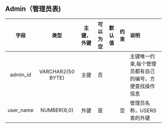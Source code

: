 Admin（管理员表)
-----------

 |字段|类型|主键，外键|可以为空|默认值|约束|说明|
 |:-------:|:-------------:|:------:|:----:|:---:|:----:|:----------|
 |admin_id|VARCHAR2(50 BYTE)|主键|否| | | 主键唯一约束,每个管理员都有自己的编号，方便查找操作信息|
 |user_name|NUMBER(8,0)|外键|是| |空| 管理员名称，USERS表的外键|